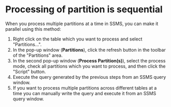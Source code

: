 <properties
        pageTitle="Processing of partition is sequential"
        description="Processing of partition is sequential"
        service="microsoft.analysisservices"
        resource="servers"
        authors="bnmaa"
        resourceTags=""
        selfHelpType="resource"
        supportTopicIds=""
        productPesIds=""
        displayOrder="6"
        cloudEnvironments="public"
        issueNotListed="true"
 />

# Processing of partition is sequential

When you process multiple partitions at a time in SSMS, you can make it parallel using this method:

1. Right click on the table which you want to process and select "Partitions...".
2. In the pop-up window (**Partitions**), click the refresh button in the toolbar of the "Partitions" area.
3. In the second pop-up window (**Process Partition(s)**), select the process mode, check all partitions which you want to process, and then click the "Script" button.
4. Execute the query generated by the previous steps from an SSMS query window.
5. If you want to process multiple partitions across different tables at a time you can manually write the query and execute it from an SSMS query window.

